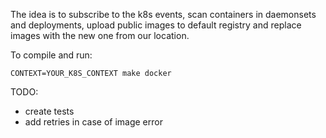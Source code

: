 The idea is to subscribe to the k8s events,
scan containers in daemonsets and deployments, upload public images to default registry 
and replace images with the new one from our location.


To compile and run:

```shell
CONTEXT=YOUR_K8S_CONTEXT make docker
```


TODO:
- create tests
- add retries in case of image error